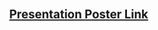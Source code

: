 ## [Presentation Poster Link](https://www.canva.com/design/DAGU2-71zNA/bffINJa6wHMd0bibsoQkyQ/edit?utm_content=DAGU2-71zNA&utm_campaign=designshare&utm_medium=link2&utm_source=sharebutton)